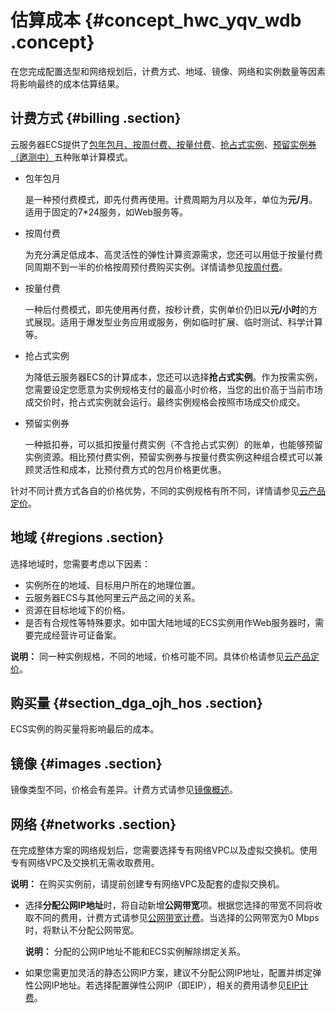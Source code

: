 # 估算成本 {#concept_hwc_yqv_wdb .concept}

在您完成配置选型和网络规划后，计费方式、地域、镜像、网络和实例数量等因素将影响最终的成本估算结果。

## 计费方式 {#billing .section}

云服务器ECS提供了[包年包月、按周付费、按量付费](../../../../cn.zh-CN/产品定价/计费对比.md#)、[抢占式实例](../../../../cn.zh-CN/实例/选择实例购买方式/抢占式实例/什么是抢占式实例.md#)、[预留实例券（邀测中）](../../../../cn.zh-CN/实例/选择实例购买方式/预留实例券/预留实例券概述.md#)五种账单计算模式。

-   包年包月

    是一种预付费模式，即先付费再使用。计费周期为月以及年，单位为**元/月**。适用于固定的7\*24服务，如Web服务等。

-   按周付费

    为充分满足低成本、高灵活性的弹性计算资源需求，您还可以用低于按量付费同周期不到一半的价格按周预付费购买实例。详情请参见[按周付费](../../../../cn.zh-CN/产品定价/计费对比.md#)。

-   按量付费

    一种后付费模式，即先使用再付费，按秒计费，实例单价仍旧以**元/小时**的方式展现。适用于爆发型业务应用或服务，例如临时扩展、临时测试、科学计算等。

-   抢占式实例

    为降低云服务器ECS的计算成本，您还可以选择**抢占式实例**。作为按需实例，您需要设定您愿意为实例规格支付的最高小时价格，当您的出价高于当前市场成交价时，抢占式实例就会运行。最终实例规格会按照市场成交价成交。

-   预留实例券

    一种抵扣券，可以抵扣按量付费实例（不含抢占式实例）的账单，也能够预留实例资源。相比预付费实例，预留实例券与按量付费实例这种组合模式可以兼顾灵活性和成本，比预付费方式的包月价格更优惠。


针对不同计费方式各自的价格优势，不同的实例规格有所不同，详情请参见[云产品定价](https://www.aliyun.com/price/product#/ecs/detail)。

## 地域 {#regions .section}

选择地域时，您需要考虑以下因素：

-   实例所在的地域、目标用户所在的地理位置。
-   云服务器ECS与其他阿里云产品之间的关系。
-   资源在目标地域下的价格。
-   是否有合规性等特殊要求。如中国大陆地域的ECS实例用作Web服务器时，需要完成经营许可证备案。

**说明：** 同一种实例规格，不同的地域，价格可能不同。具体价格请参见[云产品定价](https://www.aliyun.com/price/product#/ecs/detail)。

## 购买量 {#section_dga_ojh_hos .section}

ECS实例的购买量将影响最后的成本。

## 镜像 {#images .section}

镜像类型不同，价格会有差异。计费方式请参见[镜像概述](../../../../cn.zh-CN/镜像/镜像概述.md#)。

## 网络 {#networks .section}

在完成整体方案的网络规划后，您需要选择专有网络VPC以及虚拟交换机。使用专有网络VPC及交换机无需收取费用。

**说明：** 在购买实例前，请提前创建专有网络VPC及配套的虚拟交换机。

-   选择**分配公网IP地址**时，将自动新增**公网带宽**项。根据您选择的带宽不同将收取不同的费用，计费方式请参见[公网带宽计费](../../../../cn.zh-CN/产品定价/公网带宽计费.md#)。当选择的公网带宽为0 Mbps时，将默认不分配公网带宽。

    **说明：** 分配的公网IP地址不能和ECS实例解除绑定关系。

-   如果您需更加灵活的静态公网IP方案，建议不分配公网IP地址，配置并绑定弹性公网IP地址。若选择配置弹性公网IP（即EIP），相关的费用请参见[EIP计费](../../../../cn.zh-CN/产品定价/按量付费.md#)。

